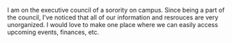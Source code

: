  I am on the executive council of a sorority on campus.
 Since being a part of the council, I've noticed that all of our information and resrouces are very unorganized.
 I would love to make one place where we can easily access upcoming events, finances, etc.
